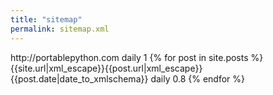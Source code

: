 ```yaml
---
title: "sitemap"
permalink: sitemap.xml
---
```

<?xml version="1.0" encoding="UTF-8"?>
<urlset xmlns="http://www.sitemaps.org/schemas/sitemap/0.9">
    <url>
        <loc>http://portablepython.com</loc>
        <changefreq>daily</changefreq>
        <priority>1</priority>
    </url>
    {% for post in site.posts %}
    <url>
        <loc>{{site.url|xml_escape}}{{post.url|xml_escape}}</loc>
        <lastmod>{{post.date|date_to_xmlschema}}</lastmod>
        <changefreq>daily</changefreq>
        <priority>0.8</priority>
    </url>
    {% endfor %}
</urlset>

